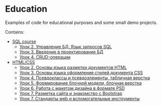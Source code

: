 # Education

Examples of code for educational purposes and some small demo projects.

Contains:
- [SQL course](https://github.com/AlekseyGur/Education/tree/master/SQL)
  - [Урок 2. Управление БД. Язык запросов SQL](https://github.com/AlekseyGur/Education/tree/master/SQL/lesson_2)
  - [Урок 3. Введение в проектирование БД](https://github.com/AlekseyGur/Education/tree/master/SQL/lesson_3)
  - [Урок 4. CRUD-операции](https://github.com/AlekseyGur/Education/tree/master/SQL/lesson_4)
- [HTML/CSS](https://github.com/AlekseyGur/Education/tree/master/HTML-CSS)
  - [Урок 2. Основы языка разметки документов HTML](https://github.com/AlekseyGur/Education/tree/master/HTML-CSS/lesson_2)
  - [Урок 3. Основы языка оформления стилей документа CSS](https://github.com/AlekseyGur/Education/tree/master/HTML-CSS/lesson_3)
  - [Урок 4. Псевдоклассы и псевдоэлементы, табличная верстка](https://github.com/AlekseyGur/Education/tree/master/HTML-CSS/lesson_4)
  - [Урок 5. Формирование блочной модели, блочная верстка](https://github.com/AlekseyGur/Education/tree/master/HTML-CSS/lesson_5)
  - [Урок 6. Работа с макетом дизайна в формате PSD](https://github.com/AlekseyGur/Education/tree/master/HTML-CSS/lesson_6)
  - [Урок 7. Разметка сайта и знакомство с Bootstrap](https://github.com/AlekseyGur/Education/tree/master/HTML-CSS/lesson_7)
  - [Урок 7. Стандарты web и вспомогательные инструменты](https://github.com/AlekseyGur/Education/tree/master/HTML-CSS/lesson_8)


